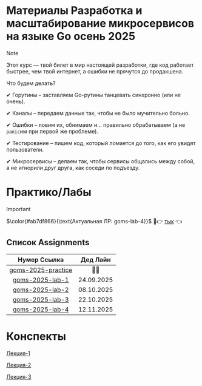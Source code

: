 # Материалы Разработка и масштабирование микросервисов на языке Go осень 2025

> [!NOTE]
> 
> Этот курс — твой билет в мир настоящей разработки, где код работает быстрее, чем твой интернет, а ошибки не прячутся до продакшена.
>
> Что будем делать?
> 
> ✔ Горутины – заставляем Go-рутины танцевать синхронно (или не очень).
>
> ✔ Каналы – передаем данные так, чтобы не было мучительно больно.
>
> ✔ Ошибки – ловим их, обнимаем и… правильно обрабатываем (а не `panic`им при первой же проблеме).
>
> ✔ Тестирование – пишем код, который ломается до того, как его увидят пользователи.
>
> ✔ Микросервисы – делаем так, чтобы сервисы общались между собой, а не игнорили друг друга, как соседи по подъезду.

# Практико/Лабы

> [!IMPORTANT]
>
> $\color{#ab7df866}{\text{Актуальная ЛР: goms-lab-4}}$
> 🥺👉 [тык](https://classroom.github.com/a/px7jJU3G) 👈

## Список Assignments
|Нумер Ссылка| Дед Лайн |
|:---:|:---:|
|[goms-2025-practice](https://classroom.github.com/a/-qxTnabw)|🥤🗿|
|[goms-2025-lab-1](https://classroom.github.com/a/0J7Ykhk-)|24.09.2025|
|[goms-2025-lab-2](https://classroom.github.com/a/87ylncIN)|08.10.2025|
|[goms-2025-lab-3](https://classroom.github.com/a/KiczftbQ)|22.10.2025|
|[goms-2025-lab-4](https://classroom.github.com/a/px7jJU3G)|12.11.2025|


# Конспекты

[Лекция-1](./lecture-1/README.md)

[Лекция-2](./lecture-2/README.md)

[Лекция-3](./lecture-3/README.md)



